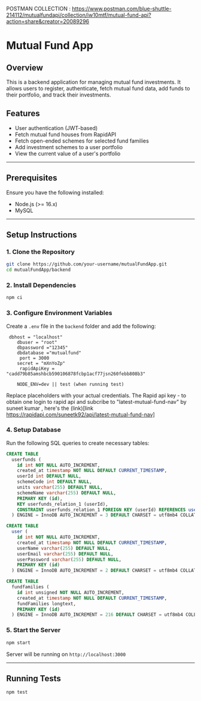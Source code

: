 POSTMAN COLLECTION : https://www.postman.com/blue-shuttle-214112/mutualfundapi/collection/iw10mtf/mutual-fund-api?action=share&creator=20089296

# Mutual Fund App

## Overview

This is a backend application for managing mutual fund investments. It allows users to register, authenticate, fetch mutual fund data, add funds to their portfolio, and track their investments.

## Features

- User authentication (JWT-based)
- Fetch mutual fund houses from RapidAPI
- Fetch open-ended schemes for selected fund families
- Add investment schemes to a user portfolio
- View the current value of a user's portfolio

---

## Prerequisites

Ensure you have the following installed:

- Node.js (>= 16.x)
- MySQL 

---

## Setup Instructions

### 1. Clone the Repository

```sh
git clone https://github.com/your-username/mutualFundApp.git
cd mutualFundApp/backend
```

### 2. Install Dependencies

```sh
npm ci
```

### 3. Configure Environment Variables

Create a `.env` file in the `backend` folder and add the following:

```
 dbhost = "localhost"
    dbuser = "root" 
    dbpassword ="12345"
    dbdatabase ="mutualfund"
     port = 3000
    secret = "mXnYoZp"
     rapidApiKey = "cadd79b85amshbcb590106878fcbp1acf77jsn260febb808b3"

    NODE_ENV=dev || test (when running test)

```

Replace placeholders with your actual credentials. The Rapid api key - to obtain one login to rapid api and subcribe to "latest-mutual-fund-nav" by suneet kumar , here's the (link)[link https://rapidapi.com/suneetk92/api/latest-mutual-fund-nav]

### 4. Setup Database

Run the following SQL queries to create necessary tables:

```sql
CREATE TABLE
  userfunds (
    id int NOT NULL AUTO_INCREMENT,
    created_at timestamp NOT NULL DEFAULT CURRENT_TIMESTAMP,
    userId int DEFAULT NULL,
    schemeCode int DEFAULT NULL,
    units varchar(255) DEFAULT NULL,
    schemeName varchar(255) DEFAULT NULL,
    PRIMARY KEY (id),
    KEY userfunds_relation_1 (userId),
    CONSTRAINT userfunds_relation_1 FOREIGN KEY (userId) REFERENCES user (id)
  ) ENGINE = InnoDB AUTO_INCREMENT = 3 DEFAULT CHARSET = utf8mb4 COLLATE = utf8mb4_0900_ai_ci

CREATE TABLE
  user (
    id int NOT NULL AUTO_INCREMENT,
    created_at timestamp NOT NULL DEFAULT CURRENT_TIMESTAMP,
    userName varchar(255) DEFAULT NULL,
    userEmail varchar(255) DEFAULT NULL,
    userPassword varchar(255) DEFAULT NULL,
    PRIMARY KEY (id)
  ) ENGINE = InnoDB AUTO_INCREMENT = 2 DEFAULT CHARSET = utf8mb4 COLLATE = utf8mb4_0900_ai_ci

CREATE TABLE
  fundfamilies (
    id int unsigned NOT NULL AUTO_INCREMENT,
    created_at timestamp NOT NULL DEFAULT CURRENT_TIMESTAMP,
    fundFamilies longtext,
    PRIMARY KEY (id)
  ) ENGINE = InnoDB AUTO_INCREMENT = 216 DEFAULT CHARSET = utf8mb4 COLLATE = utf8mb4_0900_ai_ci
```

### 5. Start the Server

```sh
npm start
```

Server will be running on `http://localhost:3000`

---

## Running Tests

```sh
npm test
```



